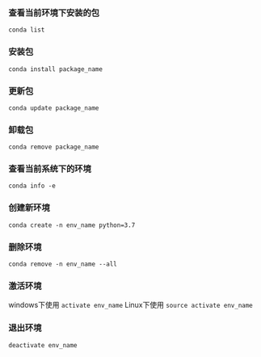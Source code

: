 ### 查看当前环境下安装的包
`conda list `

### 安装包
 `conda install package_name`

### 更新包
`conda update package_name`

### 卸载包
`conda remove package_name`

### 查看当前系统下的环境
`conda info -e`

### 创建新环境
`conda create -n env_name python=3.7`

### 删除环境
`conda remove -n env_name --all`

### 激活环境
windows下使用
`activate env_name`
Linux下使用
`source activate env_name`

### 退出环境
`deactivate env_name`
